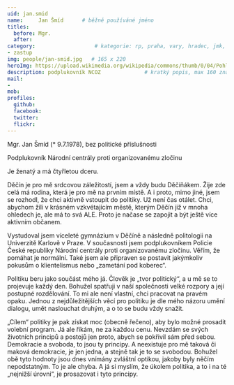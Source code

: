 ```yaml
---
uid: jan.smid
name:     Jan Šmíd	  	# běžně používáné jméno
titles:
  before: Mgr.
  after:
category:                 	# kategorie: rp, praha, vary, hradec, jmk, senat
- zastup
img: people/jan-smid.jpg   # 165 x 220
heroImg: https://upload.wikimedia.org/wikipedia/commons/thumb/0/04/Pohled_z_vyhl%C3%ADdky_Skály_na_Úst%C3%AD_nad_Labem%2C_05-2013.JPG/1920px-Pohled_z_vyhl%C3%ADdky_Skály_na_Úst%C3%AD_nad_Labem%2C_05-2013.JPG
description: podplukovník NCOZ             	# kratký popis, max 160 znaků
mail:
- 
mob:
profiles:
  github:
  facebook:
  twitter: 
  flickr:
---
```


Mgr. Jan Šmíd (* 9.7.1978), bez politické příslušnosti

Podplukovník Národní centrály proti organizovanému zločinu

Je ženatý a má čtyřletou dceru.

Děčín je pro mě srdcovou záležitostí, jsem a vždy budu Děčíňákem. Žije zde celá má rodina, která je pro mě na prvním místě. A i proto, mimo jiné, jsem se rozhodl, že chci aktivně vstoupit do politiky. Už není čas otálet. Chci, abychom žili v krásném vzkvétajícím městě, kterým Děčín již v mnoha ohledech je, ale má to svá ALE. Proto je načase se zapojit a být ještě více aktivním občanem.

Vystudoval jsem víceleté gymnázium v Děčíně a následně politologii na Univerzitě Karlově v Praze. V současnosti jsem podplukovníkem Policie České republiky Národní centrály proti organizovanému zločinu.  Věřím, že pomáhat je normální. Také jsem ale připraven se postavit jakýmkoliv pokusům o klientelismus nebo „zametání pod koberec“.

Politiku beru jako součást mého já. Člověk je „tvor politický“, a u mě se to projevuje každý den. Bohužel spatřuji v naší společnosti velké rozpory a její postupné rozdělování. To mi ale není vlastní, chci pracovat na pravém opaku. Jednou z nejdůležitějších věcí pro politiku je dle mého názoru umění dialogu, umět naslouchat druhým, a o to se budu vždy snažit.

„Cílem“ politiky je pak získat moc (obecně řečeno), aby bylo možné prosadit volební program. Já ale říkám, ne za každou cenu. Nevzdám se svých životních principů a postojů jen proto, abych se pokřivil sám před sebou.  Demokracie a svoboda, to jsou ty principy. A neexistuje pro mě taková či maková demokracie, je jen jedna, a stejně tak je to se svobodou. Bohužel obě tyto hodnoty jsou dnes vnímány zvláštní optikou, jakoby byly něčím nepodstatným. To je ale chyba. A já si myslím, že úkolem politika, a to i na té „nejnižší úrovni“, je prosazovat i tyto principy.
